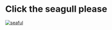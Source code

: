 # Click the seagull please

[![seaful](https://ichef.bbci.co.uk/news/976/cpsprodpb/92F7/production/_101232673_angry.jpg)](https://onani.xyz/fun)
